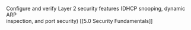 
Configure and verify Layer 2 security features (DHCP snooping, dynamic ARP  
inspection, and port security) [[5.0 Security Fundamentals]]